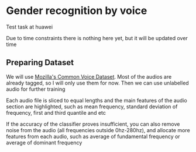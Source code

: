 # Gender recognition by voice
Test task at huawei 

Due to time constraints there is nothing here yet, but it will be updated over time 

## Preparing Dataset

We will use [Mozilla's Common Voice Dataset](https://www.kaggle.com/mozillaorg/common-voice). Most of the audios are already tagged, so I will only use them for now. Then we can use unlabelled audio for further training

Each audio file is sliced to equal lengths and the main features of the audio section are highlighted, such as mean frequency, standard deviation of frequency, first and third quantile and etc

If the accuracy of the classifier proves insufficient, you can also remove noise from the audio (all frequencies outside 0hz-280hz), and allocate more features from each audio, such as average of fundamental frequency or average of dominant frequency
